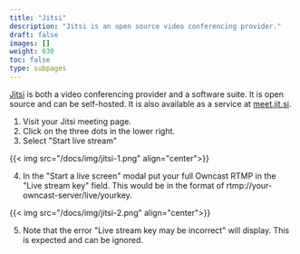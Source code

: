 ```yaml
---
title: "Jitsi"
description: "Jitsi is an open source video conferencing provider."
draft: false
images: []
weight: 030
toc: false
type: subpages
---
```


[Jitsi](https://jit.org) is both a video conferencing provider and a software suite. It is open source and can be self-hosted. It is also available as a service at [meet.jit.si](https://meet.jit.si).

1. Visit your Jitsi meeting page.
2. Click on the three dots in the lower right.
3. Select "Start live stream"

{{< img src="/docs/img/jitsi-1.png" align="center">}}

4. In the "Start a live screen" modal put your full Owncast RTMP in the "Live stream key" field. This would be in the format of rtmp://your-owncast-server/live/yourkey.

{{< img src="/docs/img/jitsi-2.png" align="center">}}

5. Note that the error "Live stream key may be incorrect" will display. This is expected and can be ignored.
